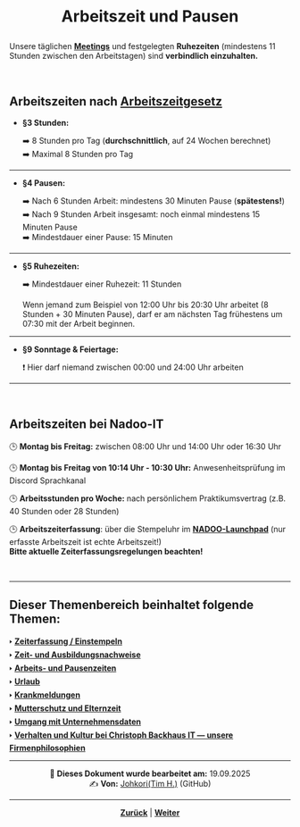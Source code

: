 # <p align="center">Arbeitszeit und Pausen</p>

Unsere täglichen [**Meetings**](/docs/03-meetings/README.md) und festgelegten **Ruhezeiten** (mindestens 11 Stunden zwischen den Arbeitstagen) sind **verbindlich einzuhalten.** 

</br>

## Arbeitszeiten nach [Arbeitszeitgesetz](https://www.gesetze-im-internet.de/arbzg/BJNR117100994.html)

- **§3 Stunden:**

  ➡️ 8 Stunden pro Tag (**durchschnittlich**, auf 24 Wochen berechnet) </br>
  ➡️ Maximal 8 Stunden pro Tag </br>


---

- **§4 Pausen:**

  ➡️ Nach 6 Stunden Arbeit: mindestens 30 Minuten Pause (**spätestens!**) </br>
  ➡️ Nach 9 Stunden Arbeit insgesamt: noch einmal mindestens 15 Minuten Pause </br>
  ➡️ Mindestdauer einer Pause: 15 Minuten

---

- **§5 Ruhezeiten:**

  ➡️ Mindestdauer einer Ruhezeit: 11 Stunden </br>

  Wenn jemand zum Beispiel von 12:00 Uhr bis 20:30 Uhr arbeitet (8 Stunden + 30 Minuten Pause), darf er am nächsten Tag frühestens um 07:30 mit der Arbeit beginnen.

---

- **§9 Sonntage & Feiertage:**

  ❗ Hier darf niemand zwischen 00:00 und 24:00 Uhr arbeiten

---
<br>

## Arbeitszeiten bei Nadoo-IT


🕒 **Montag bis Freitag:** zwischen 08:00 Uhr und 14:00 Uhr oder 16:30 Uhr 

🕒 **Montag bis Freitag von 10:14 Uhr - 10:30 Uhr:** Anwesenheitsprüfung im Discord Sprachkanal

🕒 **Arbeitsstunden pro Woche:** nach persönlichem Praktikumsvertrag (z.B. 40 Stunden oder 28 Stunden)

🕒 **Arbeitszeiterfassung**: über die Stempeluhr im [**NADOO-Launchpad**](docs/01-organisation/01-zeiterfassung/README.md) (nur erfasste Arbeitszeit ist echte Arbeitszeit!) 
<br>**Bitte aktuelle Zeiterfassungsregelungen beachten!**

<br>

---

**Dieser Themenbereich beinhaltet folgende Themen:**
---

🢒 [**Zeiterfassung / Einstempeln**](/docs/01-organisation/01-zeiterfassung/README.md) </br>
🢒 [**Zeit- und Ausbildungsnachweise**](/docs/01-organisation/02-zeit_und_ausbildungsnachweise/README.md) </br>
🢒 [**Arbeits- und Pausenzeiten**](/docs/01-organisation/03-arbeits_und_pausenzeiten/README.md)</br>
🢒 [**Urlaub**](/docs/01-organisation/04-urlaub/README.md) </br>
🢒 [**Krankmeldungen**](/docs/01-organisation/05-krankmeldungen/README.md) </br>
🢒 [**Mutterschutz und Elternzeit**](/docs/01-organisation/06-mutterschutz_und_elternzeit/README.md) </br>
🢒 [**Umgang mit Unternehmensdaten**](/docs/01-organisation/07-datenschutz/README.md) </br>
🢒 [**Verhalten und Kultur bei Christoph Backhaus IT — unsere Firmenphilosophien**](/docs/01-organisation/08-firmenphilosophie/README.md) </br>

---

<p align="center">
📅 <strong>Dieses Dokument wurde bearbeitet am:</strong> 19.09.2025
<br>
✍️ <strong>Von:</strong> <a href="https://github.com/johkori">Johkori(Tim H.)</a> (GitHub)
</p>

---

<p align="center"><a href="/docs/01-organisation/02-zeit_und_ausbildungsnachweise/03-ueberpruefung/README.md"><strong>Zurück</strong></a> | 
<a href="/docs/01-organisation/04-urlaub/README.md"><strong>Weiter</strong></a></p>
